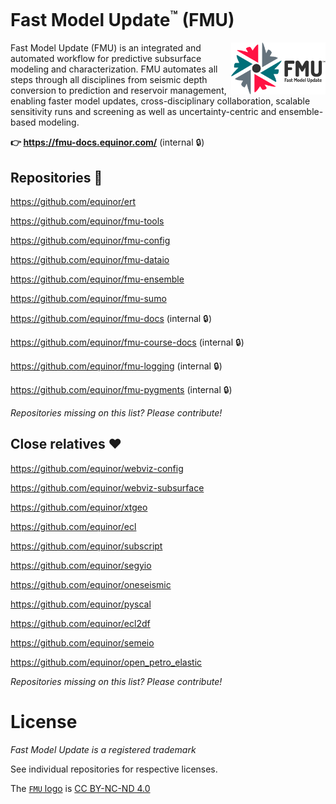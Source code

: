# Fast Model Update<sup><small>™</small></sup> (FMU)
<img align="right" width="30%" src="./logo/fmu_logo_with_text.svg">

Fast Model Update (FMU) is an integrated and automated workflow for predictive subsurface modeling and characterization. FMU automates all steps through all disciplines from seismic depth conversion to prediction and reservoir management, enabling faster model updates, cross-disciplinary collaboration, scalable sensitivity runs and screening as well as uncertainty-centric and ensemble-based modeling.

**👉 https://fmu-docs.equinor.com/** (internal 🔒)


## Repositories 🧩
https://github.com/equinor/ert

https://github.com/equinor/fmu-tools

https://github.com/equinor/fmu-config

https://github.com/equinor/fmu-dataio

https://github.com/equinor/fmu-ensemble

https://github.com/equinor/fmu-sumo

https://github.com/equinor/fmu-docs (internal 🔒)

https://github.com/equinor/fmu-course-docs (internal 🔒)

https://github.com/equinor/fmu-logging (internal 🔒)

https://github.com/equinor/fmu-pygments (internal 🔒)

_Repositories missing on this list? Please contribute!_

## Close relatives ❤
https://github.com/equinor/webviz-config

https://github.com/equinor/webviz-subsurface

https://github.com/equinor/xtgeo

https://github.com/equinor/ecl

https://github.com/equinor/subscript

https://github.com/equinor/segyio

https://github.com/equinor/oneseismic

https://github.com/equinor/pyscal

https://github.com/equinor/ecl2df

https://github.com/equinor/semeio

https://github.com/equinor/open_petro_elastic

_Repositories missing on this list? Please contribute!_


# License
_Fast Model Update is a registered trademark_

See individual repositories for respective licenses.

The [`FMU` logo](./logo/) is [CC BY-NC-ND 4.0](https://creativecommons.org/licenses/by-nc-nd/4.0/)
